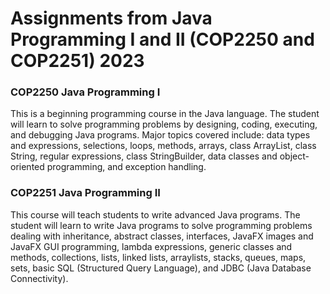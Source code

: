 # Assignments from Java Programming I and II (COP2250 and COP2251) 2023
### COP2250 Java Programming I
This is a beginning programming course in the Java language. The student will learn to solve programming problems by designing, coding, executing, and debugging Java programs. Major topics covered include: data types and expressions, selections, loops, methods, arrays, class ArrayList, class String, regular expressions, class StringBuilder, data classes and object-oriented programming, and exception handling.  

### COP2251 Java Programming II
This course will teach students to write advanced Java programs. The student will learn to write Java programs to solve programming problems dealing with inheritance, abstract classes, interfaces, JavaFX images and JavaFX GUI programming, lambda expressions, generic classes and methods, collections, lists, linked lists, arraylists, stacks, queues, maps, sets, basic SQL (Structured Query Language), and JDBC (Java Database Connectivity).  
